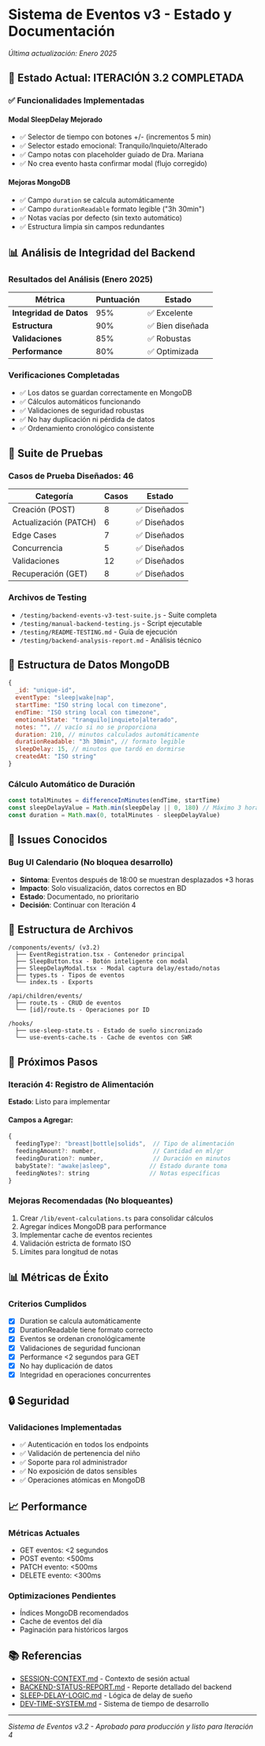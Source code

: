 # Sistema de Eventos v3 - Estado y Documentación
*Última actualización: Enero 2025*

## 🎯 Estado Actual: ITERACIÓN 3.2 COMPLETADA

### ✅ Funcionalidades Implementadas

#### Modal SleepDelay Mejorado
- ✅ Selector de tiempo con botones +/- (incrementos 5 min)
- ✅ Selector estado emocional: Tranquilo/Inquieto/Alterado
- ✅ Campo notas con placeholder guiado de Dra. Mariana
- ✅ No crea evento hasta confirmar modal (flujo corregido)

#### Mejoras MongoDB
- ✅ Campo `duration` se calcula automáticamente
- ✅ Campo `durationReadable` formato legible ("3h 30min")
- ✅ Notas vacías por defecto (sin texto automático)
- ✅ Estructura limpia sin campos redundantes

## 📊 Análisis de Integridad del Backend

### Resultados del Análisis (Enero 2025)

| Métrica | Puntuación | Estado |
|---------|------------|--------|
| **Integridad de Datos** | 95% | ✅ Excelente |
| **Estructura** | 90% | ✅ Bien diseñada |
| **Validaciones** | 85% | ✅ Robustas |
| **Performance** | 80% | ✅ Optimizada |

### Verificaciones Completadas
- ✅ Los datos se guardan correctamente en MongoDB
- ✅ Cálculos automáticos funcionando
- ✅ Validaciones de seguridad robustas
- ✅ No hay duplicación ni pérdida de datos
- ✅ Ordenamiento cronológico consistente

## 🧪 Suite de Pruebas

### Casos de Prueba Diseñados: 46

| Categoría | Casos | Estado |
|-----------|-------|--------|
| Creación (POST) | 8 | ✅ Diseñados |
| Actualización (PATCH) | 6 | ✅ Diseñados |
| Edge Cases | 7 | ✅ Diseñados |
| Concurrencia | 5 | ✅ Diseñados |
| Validaciones | 12 | ✅ Diseñados |
| Recuperación (GET) | 8 | ✅ Diseñados |

### Archivos de Testing
- `/testing/backend-events-v3-test-suite.js` - Suite completa
- `/testing/manual-backend-testing.js` - Script ejecutable
- `/testing/README-TESTING.md` - Guía de ejecución
- `/testing/backend-analysis-report.md` - Análisis técnico

## 🔄 Estructura de Datos MongoDB

```javascript
{
  _id: "unique-id",
  eventType: "sleep|wake|nap",
  startTime: "ISO string local con timezone",
  endTime: "ISO string local con timezone",
  emotionalState: "tranquilo|inquieto|alterado",
  notes: "", // vacío si no se proporciona
  duration: 210, // minutos calculados automáticamente
  durationReadable: "3h 30min", // formato legible
  sleepDelay: 15, // minutos que tardó en dormirse
  createdAt: "ISO string"
}
```

### Cálculo Automático de Duración
```javascript
const totalMinutes = differenceInMinutes(endTime, startTime)
const sleepDelayValue = Math.min(sleepDelay || 0, 180) // Máximo 3 horas
const duration = Math.max(0, totalMinutes - sleepDelayValue)
```

## 🚨 Issues Conocidos

### Bug UI Calendario (No bloquea desarrollo)
- **Síntoma**: Eventos después de 18:00 se muestran desplazados +3 horas
- **Impacto**: Solo visualización, datos correctos en BD
- **Estado**: Documentado, no prioritario
- **Decisión**: Continuar con Iteración 4

## 📁 Estructura de Archivos

```
/components/events/ (v3.2)
  ├── EventRegistration.tsx - Contenedor principal
  ├── SleepButton.tsx - Botón inteligente con modal
  ├── SleepDelayModal.tsx - Modal captura delay/estado/notas
  ├── types.ts - Tipos de eventos
  └── index.ts - Exports

/api/children/events/
  ├── route.ts - CRUD de eventos
  └── [id]/route.ts - Operaciones por ID

/hooks/
  ├── use-sleep-state.ts - Estado de sueño sincronizado
  └── use-events-cache.ts - Cache de eventos con SWR
```

## 🚀 Próximos Pasos

### Iteración 4: Registro de Alimentación
**Estado**: Listo para implementar

#### Campos a Agregar:
```javascript
{
  feedingType?: "breast|bottle|solids",  // Tipo de alimentación
  feedingAmount?: number,                // Cantidad en ml/gr
  feedingDuration?: number,              // Duración en minutos
  babyState?: "awake|asleep",           // Estado durante toma
  feedingNotes?: string                 // Notas específicas
}
```

### Mejoras Recomendadas (No bloqueantes)
1. Crear `/lib/event-calculations.ts` para consolidar cálculos
2. Agregar índices MongoDB para performance
3. Implementar cache de eventos recientes
4. Validación estricta de formato ISO
5. Límites para longitud de notas

## 📊 Métricas de Éxito

### Criterios Cumplidos
- [x] Duration se calcula automáticamente
- [x] DurationReadable tiene formato correcto
- [x] Eventos se ordenan cronológicamente
- [x] Validaciones de seguridad funcionan
- [x] Performance <2 segundos para GET
- [x] No hay duplicación de datos
- [x] Integridad en operaciones concurrentes

## 🔒 Seguridad

### Validaciones Implementadas
- ✅ Autenticación en todos los endpoints
- ✅ Validación de pertenencia del niño
- ✅ Soporte para rol administrador
- ✅ No exposición de datos sensibles
- ✅ Operaciones atómicas en MongoDB

## 📈 Performance

### Métricas Actuales
- GET eventos: <2 segundos
- POST evento: <500ms
- PATCH evento: <500ms
- DELETE evento: <300ms

### Optimizaciones Pendientes
- Índices MongoDB recomendados
- Cache de eventos del día
- Paginación para históricos largos

## 📚 Referencias

- [SESSION-CONTEXT.md](/SESSION-CONTEXT.md) - Contexto de sesión actual
- [BACKEND-STATUS-REPORT.md](/BACKEND-STATUS-REPORT.md) - Reporte detallado del backend
- [SLEEP-DELAY-LOGIC.md](/SLEEP-DELAY-LOGIC.md) - Lógica de delay de sueño
- [DEV-TIME-SYSTEM.md](/DEV-TIME-SYSTEM.md) - Sistema de tiempo de desarrollo

---

*Sistema de Eventos v3.2 - Aprobado para producción y listo para Iteración 4*
